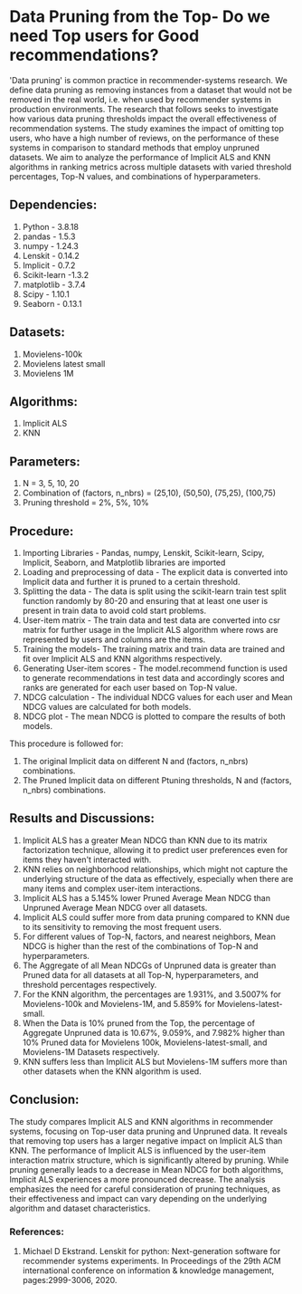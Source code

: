 # Data Pruning from the Top- Do we need Top users for Good recommendations?
'Data pruning' is common practice in recommender-systems research. We define data pruning as removing instances from a dataset that would not be removed in the real world, i.e. when used by recommender systems in production environments.
The research that follows seeks to investigate how various data pruning thresholds impact the overall effectiveness of recommendation systems. The study examines the impact of omitting top users, who have a high number of reviews, on the performance of these systems in comparison to standard methods that employ unpruned datasets. We aim to analyze the performance of Implicit ALS and KNN algorithms in ranking metrics across multiple datasets with varied threshold percentages, Top-N values, and combinations of hyperparameters.

## Dependencies:
1. Python - 3.8.18
2. pandas - 1.5.3
3. numpy - 1.24.3
4. Lenskit - 0.14.2
5. Implicit - 0.7.2
6. Scikit-learn -1.3.2 
7. matplotlib - 3.7.4
8. Scipy - 1.10.1
9. Seaborn - 0.13.1

## Datasets:
1. Movielens-100k
2. Movielens latest small
3. Movielens 1M
   
## Algorithms:
1. Implicit ALS
2. KNN

## Parameters:
1. N = 3, 5, 10, 20
2. Combination of (factors, n_nbrs) = (25,10), (50,50), (75,25), (100,75)
3. Pruning threshold = 2%, 5%, 10%

## Procedure:
1. Importing Libraries - Pandas, numpy, Lenskit, Scikit-learn, Scipy, Implicit, Seaborn, and Matplotlib libraries are imported
2. Loading and preprocessing of data - The explicit data is converted into Implicit data and further it is pruned to a certain threshold.
3. Splitting the data - The data is split using the scikit-learn train test split function randomly by 80-20 and ensuring that at least one user is present in train data to avoid cold start problems.
4. User-item matrix - The train data and test data are converted into csr matrix for further usage in the Implicit ALS algorithm where rows are represented by users and columns are the items.
5. Training the models- The training matrix and train data are trained and fit over Implicit ALS and KNN algorithms respectively.
6. Generating User-item scores - The model.recommend function is used to generate recommendations in test data and accordingly scores and ranks are generated for each user based on Top-N value.
7. NDCG calculation - The individual NDCG values for each user and Mean NDCG values are calculated for both models.
8. NDCG plot - The mean NDCG is plotted to compare the results of both models.

This procedure is followed for: 
1. The original Implicit data on different N and (factors, n_nbrs) combinations.
2. The Pruned Implicit data on different Ptuning thresholds, N and (factors, n_nbrs) combinations.

## Results and Discussions:
1. Implicit ALS has a greater Mean NDCG than KNN due to its matrix factorization technique, allowing it to predict user preferences even for items they haven't interacted with.
2. KNN relies on neighborhood relationships, which might not capture the underlying structure of the data as effectively, especially when there are many items and complex user-item interactions.
3. Implicit ALS has a 5.145% lower Pruned Average Mean NDCG than Unpruned Average Mean NDCG over all datasets.
4. Implicit ALS could suffer more from data pruning compared to KNN due to its sensitivity to removing the most frequent users.
5. For different values of Top-N, factors, and nearest neighbors, Mean NDCG is higher than the rest of the combinations of Top-N and hyperparameters.
6. The Aggregate of all Mean NDCGs of Unpruned data is greater than Pruned data for all datasets at all Top-N, hyperparameters, and threshold percentages respectively.
7. For the KNN algorithm, the percentages are 1.931%, and 3.5007% for Movielens-100k and Movielens-1M, and 5.859% for Movielens-latest-small.
8. When the Data is 10% pruned from the Top, the percentage of Aggregate Unpruned data is 10.67%, 9.059%, and 7.982% higher than 10% Pruned data for Movielens 100k, Movielens-latest-small, and Movielens-1M Datasets respectively.
9. KNN suffers less than Implicit ALS but Movielens-1M suffers more than other datasets when the KNN algorithm is used.

## Conclusion:
The study compares Implicit ALS and KNN algorithms in recommender systems, focusing on Top-user data pruning and Unpruned data. It reveals that removing top users has a larger negative impact on Implicit ALS than KNN. The performance of Implicit ALS is influenced by the user-item interaction matrix structure, which is significantly altered by pruning. While pruning generally leads to a decrease in Mean NDCG for both algorithms, Implicit ALS experiences a more pronounced decrease. The analysis emphasizes the need for careful consideration of pruning techniques, as their effectiveness and impact can vary depending on the underlying algorithm and dataset characteristics.

### References: 
1.  Michael D Ekstrand. Lenskit for python: Next-generation software for recommender systems experiments. In Proceedings of the 29th ACM international conference on information & knowledge management, pages:2999-3006, 2020.




